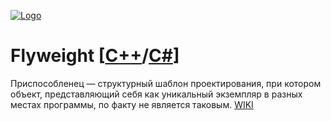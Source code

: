 [![Logo](https://raw.githubusercontent.com/ogycode/DesignPatterns/master/merch/flyweight.PNG)](https://github.com/ogycode/DesignPatterns/tree/master/src/StructuralPatterns/Flyweight)

# Flyweight [[C++](https://github.com/ogycode/DesignPatterns/blob/master/src/StructuralPatterns/Flyweight/FlyweightCPP/FlyweightCPP/FlyweightCPP.cpp)/[C#]()]
Приспособленец — структурный шаблон проектирования, при котором объект, представляющий себя как уникальный экземпляр в разных местах программы, по факту не является таковым. [WIKI](https://ru.wikipedia.org/wiki/%D0%9F%D1%80%D0%B8%D1%81%D0%BF%D0%BE%D1%81%D0%BE%D0%B1%D0%BB%D0%B5%D0%BD%D0%B5%D1%86_(%D1%88%D0%B0%D0%B1%D0%BB%D0%BE%D0%BD_%D0%BF%D1%80%D0%BE%D0%B5%D0%BA%D1%82%D0%B8%D1%80%D0%BE%D0%B2%D0%B0%D0%BD%D0%B8%D1%8F))